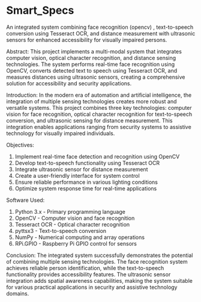 # Smart_Specs
An integrated system combining face recognition (opencv) , text-to-speech conversion using Tesseract OCR, and distance measurement with ultrasonic sensors for enhanced accessibility for visually impaired persons.

Abstract:
This project implements a multi-modal system that integrates computer vision, optical character recognition, and distance sensing technologies. The system performs real-time face recognition using OpenCV, converts detected text to speech using Tesseract OCR, and measures distances using ultrasonic sensors, creating a comprehensive solution for accessibility and security applications.

Introduction:
In the modern era of automation and artificial intelligence, the integration of multiple sensing technologies creates more robust and versatile systems. This project combines three key technologies: computer vision for face recognition, optical character recognition for text-to-speech conversion, and ultrasonic sensing for distance measurement. This integration enables applications ranging from security systems to assistive technology for visually impaired individuals.

Objectives:
1. Implement real-time face detection and recognition using OpenCV
2. Develop text-to-speech functionality using Tesseract OCR
3. Integrate ultrasonic sensor for distance measurement
4. Create a user-friendly interface for system control
5. Ensure reliable performance in various lighting conditions
6. Optimize system response time for real-time applications

Software Used:
1. Python 3.x - Primary programming language
2. OpenCV - Computer vision and face recognition
3. Tesseract OCR - Optical character recognition
4. pyttsx3 - Text-to-speech conversion
5. NumPy - Numerical computing and array operations
6. RPi.GPIO - Raspberry Pi GPIO control for sensors

Conclusion:
The integrated system successfully demonstrates the potential of combining multiple sensing technologies. The face recognition system achieves reliable person identification, while the text-to-speech functionality provides accessibility features. The ultrasonic sensor integration adds spatial awareness capabilities, making the system suitable for various practical applications in security and assistive technology domains.

